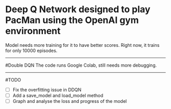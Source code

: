 # Deep Q Network designed to play PacMan using the OpenAI gym environment

Model needs more training for it to have better scores. Right now, it trains for only 10000 episodes.

---
#Double DQN
The code runs Google Colab, still needs more debugging. 

---
#TODO

- [ ] Fix the overfitting issue in DDQN
- [ ] Add a save_model and load_model method
- [ ] Graph and analyse the loss and progress of the model
